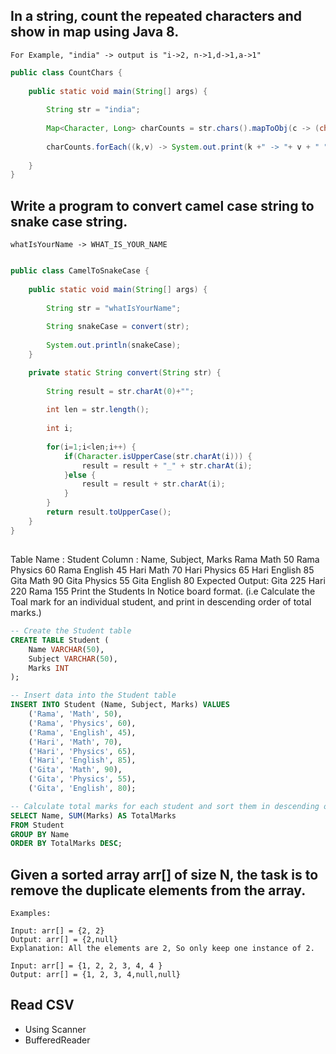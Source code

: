 ## In a string, count the repeated characters and show in map using Java 8.
    For Example, "india" -> output is "i->2, n->1,d->1,a->1"

```java
public class CountChars {
	
	public static void main(String[] args) {
		
		String str = "india";
		
		Map<Character, Long> charCounts = str.chars().mapToObj(c -> (char) c).collect(Collectors.groupingBy(Function.identity(),Collectors.counting()));
		
		charCounts.forEach((k,v) -> System.out.print(k +" -> "+ v + " "));
		
	}
}
```

## Write a program to convert camel case string to snake case string.
    whatIsYourName -> WHAT_IS_YOUR_NAME
```java

public class CamelToSnakeCase {
	
	public static void main(String[] args) {
		
		String str = "whatIsYourName";
		
		String snakeCase = convert(str);
		
		System.out.println(snakeCase);
	}

	private static String convert(String str) {
		
		String result = str.charAt(0)+"";
		
		int len = str.length();
		
		int i;
		
		for(i=1;i<len;i++) {
			if(Character.isUpperCase(str.charAt(i))) {
				result = result + "_" + str.charAt(i);
			}else {
				result = result + str.charAt(i);
			}	
		}
		return result.toUpperCase();
	}
}
```

## 
Table Name : Student
Column : Name, Subject, Marks 
Rama Math 50 
Rama Physics 60 
Rama English 45 
Hari Math 70 
Hari Physics 65 
Hari English 85 
Gita Math 90 
Gita Physics 55 
Gita English 80 
Expected Output: Gita 225 Hari 220 Rama 155 
Print the Students In Notice board format.
(i.e Calculate the Toal mark for an individual student, and print in descending order of total marks.)

```sql
-- Create the Student table
CREATE TABLE Student (
    Name VARCHAR(50),
    Subject VARCHAR(50),
    Marks INT
);

-- Insert data into the Student table
INSERT INTO Student (Name, Subject, Marks) VALUES
    ('Rama', 'Math', 50),
    ('Rama', 'Physics', 60),
    ('Rama', 'English', 45),
    ('Hari', 'Math', 70),
    ('Hari', 'Physics', 65),
    ('Hari', 'English', 85),
    ('Gita', 'Math', 90),
    ('Gita', 'Physics', 55),
    ('Gita', 'English', 80);

-- Calculate total marks for each student and sort them in descending order
SELECT Name, SUM(Marks) AS TotalMarks
FROM Student
GROUP BY Name
ORDER BY TotalMarks DESC;
```


## Given a sorted array arr[] of size N, the task is to remove the duplicate elements from the array.

    Examples: 

    Input: arr[] = {2, 2}
    Output: arr[] = {2,null}
    Explanation: All the elements are 2, So only keep one instance of 2.

    Input: arr[] = {1, 2, 2, 3, 4, 4 }
    Output: arr[] = {1, 2, 3, 4,null,null}

	
## Read CSV
- Using Scanner
- BufferedReader


